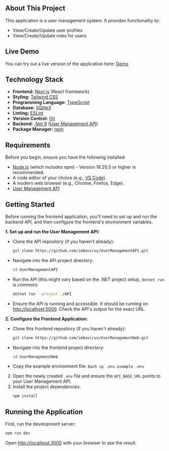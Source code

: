 ## About This Project

This application is a user management system. It provides functionality to:
- View/Create/Update user profiles
- View/Create/Update roles for users

## Live Demo

You can try out a live version of the application here: [Demo](https://user-management-web.home.infernos.co.za)

## Technology Stack

- **Frontend:** [Next.js](https://nextjs.org/) (React framework)
- **Styling:** [Tailwind CSS](https://tailwindcss.com/)
- **Programming Language:** [TypeScript](https://www.typescriptlang.org/)
- **Database:** [SQlite3](https://www.sqlite.org/index.html)
- **Linting:** [ESLint](https://eslint.org/)
- **Version Control:** [Git](https://git-scm.com/)
- **Backend:** [.Net 9](https://dotnet.microsoft.com/en-us) ([User Management API](https://github.com/imbavirus/UserManagementAPI))
- **Package Manager:** [npm](https://www.npmjs.com/)

## Requirements

Before you begin, ensure you have the following installed:
- [Node.js](https://nodejs.org/) (which includes npm) - Version 18.20.5 or higher is recommended.
- A code editor of your choice (e.g., [VS Code](https://code.visualstudio.com/)).
- A modern web browser (e.g., Chrome, Firefox, Edge).
- [User Management API](https://github.com/imbavirus/UserManagementAPI)

## Getting Started

Before running the frontend application, you'll need to set up and run the backend API, and then configure the frontend's environment variables.

**1. Set up and run the User Management API:**
   - Clone the API repository (if you haven't already):
     ```bash
     git clone https://github.com/imbavirus/UserManagementAPI.git
     ```
   - Navigate into the API project directory:
     ```bash
     cd UserManagementAPI 
     ```
   - Run the API (this might vary based on the .NET project setup, `dotnet run` is common):
     ```bash
     dotnet run --project ./API 
     ```
   - Ensure the API is running and accessible. It should be running on [http://localhost:5000](http://localhost:5000). Check the API's output for the exact URL.

**2. Configure the Frontend Application:**
   - Clone this frontend repository (if you haven't already):
     ```bash
     git clone https://github.com/imbavirus/UserManagementWeb.git 
     ```
   - Navigate into the frontend project directory:
     ```bash
     cd UserManagementWeb
     ```
   - Copy the example environment file:
    ```bash
    cp .env.example .env
    ```
2.  Open the newly created `.env` file and ensure the `API_BASE_URL` points to your User Management API.
3.  Install the project dependencies:
    ```bash
    npm install
    ```
## Running the Application

First, run the development server:

```bash
npm run dev
```

Open [http://localhost:3000](http://localhost:3000) with your browser to see the result.
